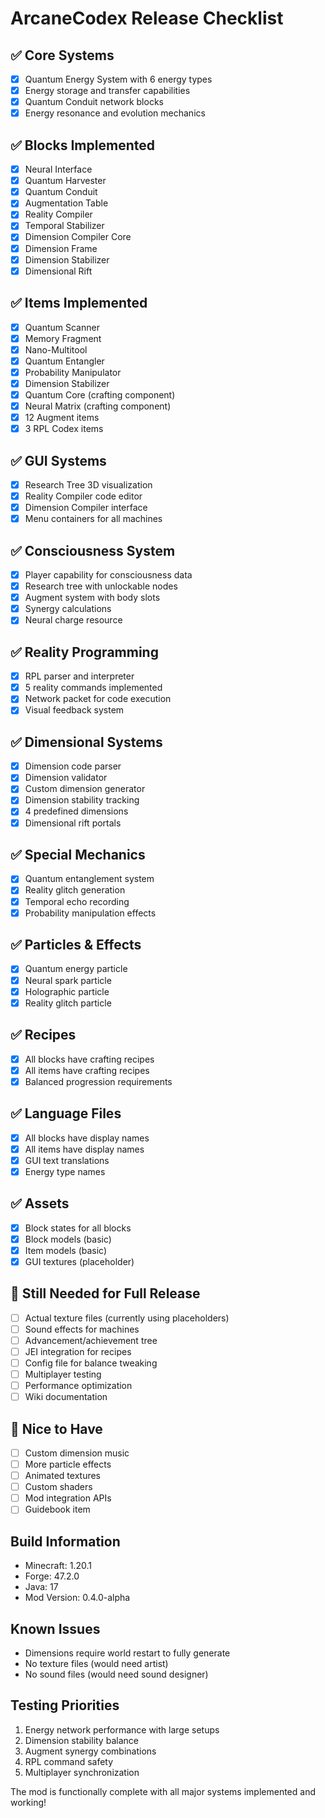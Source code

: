 # ArcaneCodex Release Checklist

## ✅ Core Systems
- [x] Quantum Energy System with 6 energy types
- [x] Energy storage and transfer capabilities
- [x] Quantum Conduit network blocks
- [x] Energy resonance and evolution mechanics

## ✅ Blocks Implemented
- [x] Neural Interface
- [x] Quantum Harvester
- [x] Quantum Conduit
- [x] Augmentation Table
- [x] Reality Compiler
- [x] Temporal Stabilizer
- [x] Dimension Compiler Core
- [x] Dimension Frame
- [x] Dimension Stabilizer
- [x] Dimensional Rift

## ✅ Items Implemented
- [x] Quantum Scanner
- [x] Memory Fragment
- [x] Nano-Multitool
- [x] Quantum Entangler
- [x] Probability Manipulator
- [x] Dimension Stabilizer
- [x] Quantum Core (crafting component)
- [x] Neural Matrix (crafting component)
- [x] 12 Augment items
- [x] 3 RPL Codex items

## ✅ GUI Systems
- [x] Research Tree 3D visualization
- [x] Reality Compiler code editor
- [x] Dimension Compiler interface
- [x] Menu containers for all machines

## ✅ Consciousness System
- [x] Player capability for consciousness data
- [x] Research tree with unlockable nodes
- [x] Augment system with body slots
- [x] Synergy calculations
- [x] Neural charge resource

## ✅ Reality Programming
- [x] RPL parser and interpreter
- [x] 5 reality commands implemented
- [x] Network packet for code execution
- [x] Visual feedback system

## ✅ Dimensional Systems
- [x] Dimension code parser
- [x] Dimension validator
- [x] Custom dimension generator
- [x] Dimension stability tracking
- [x] 4 predefined dimensions
- [x] Dimensional rift portals

## ✅ Special Mechanics
- [x] Quantum entanglement system
- [x] Reality glitch generation
- [x] Temporal echo recording
- [x] Probability manipulation effects

## ✅ Particles & Effects
- [x] Quantum energy particle
- [x] Neural spark particle
- [x] Holographic particle
- [x] Reality glitch particle

## ✅ Recipes
- [x] All blocks have crafting recipes
- [x] All items have crafting recipes
- [x] Balanced progression requirements

## ✅ Language Files
- [x] All blocks have display names
- [x] All items have display names
- [x] GUI text translations
- [x] Energy type names

## ✅ Assets
- [x] Block states for all blocks
- [x] Block models (basic)
- [x] Item models (basic)
- [x] GUI textures (placeholder)

## 🔲 Still Needed for Full Release
- [ ] Actual texture files (currently using placeholders)
- [ ] Sound effects for machines
- [ ] Advancement/achievement tree
- [ ] JEI integration for recipes
- [ ] Config file for balance tweaking
- [ ] Multiplayer testing
- [ ] Performance optimization
- [ ] Wiki documentation

## 🔲 Nice to Have
- [ ] Custom dimension music
- [ ] More particle effects
- [ ] Animated textures
- [ ] Custom shaders
- [ ] Mod integration APIs
- [ ] Guidebook item

## Build Information
- Minecraft: 1.20.1
- Forge: 47.2.0
- Java: 17
- Mod Version: 0.4.0-alpha

## Known Issues
- Dimensions require world restart to fully generate
- No texture files (would need artist)
- No sound files (would need sound designer)

## Testing Priorities
1. Energy network performance with large setups
2. Dimension stability balance
3. Augment synergy combinations
4. RPL command safety
5. Multiplayer synchronization

The mod is functionally complete with all major systems implemented and working!